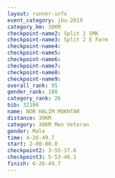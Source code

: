 ```yaml
---
layout: runner-info 
event_category: jbu-2019 
category_km: 30KM 
checkpoint-name2: Split 1 SMK 
checkpoint-name3: Split 2 E Farm 
checkpoint-name4: 
checkpoint-name5: 
checkpoint-name6: 
checkpoint-name7: 
checkpoint-name8: 
checkpoint-name9: 
overall_rank: 95
gender_rank: 188
category_rank: 26
bib: 32106
name: NOR HALIM MOKHTAR
distance: 30KM
category: 30KM Men Veteran
gender: Male
time: 4-26-49.7
start: 2-00-00.0
checkpoint2: 3-55-37.6
checkpoint3: 5-53-46.1
finish: 6-26-49.7
---
```

